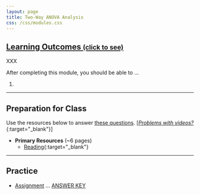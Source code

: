 ```yaml
---
layout: page
title: Two-Way ANOVA Analysis
css: /css/modules.css
---
```


<div class="panel-group-ILOs">
  <div class="panel panel-default">
    <div class="panel-heading">
      <h2 class="panel-title">
        <a data-toggle="collapse" href="#ILOs">Learning Outcomes <small>(click to see)</small></a>
      </h2>
    </div>
    <div id="ILOs" class="panel-collapse collapse">
      <div class="panel-body">
XXX
<p>After completing this module, you should be able to ...</p>

<ol>
  <li></li>
</ol>
      </div>
    </div>
  </div>
</div>

----

## Preparation for Class
Use the resources below to answer [these questions](prep/ANOVA2Analysis). [[*Problems with videos?*](../resources/FAQs/videos){:target="_blank"}]

* **Primary Resources** (~6 pages)
  * [Reading](readings/ANOVA2Analysis){:target="_blank"}

----

## Practice

* [Assignment](ce/ANOVA2Analysis_CE1) ... [ANSWER KEY](cex/KEY_ANOVA2Analysis_CE)
